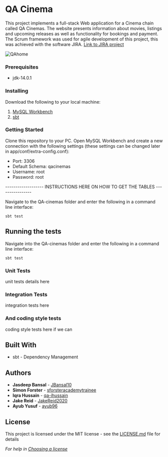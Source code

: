 # QA Cinema

This project implements a full-stack Web application for a Cinema chain called QA Cinemas. The website presents information about movies, listings and upcoming releases as well as functionality for bookings and payment. The Scrum framework was used for agile development of this project, this was achieved with the software JIRA. [Link to JIRA project](https://ihussain.atlassian.net/secure/RapidBoard.jspa?rapidView=4&projectKey=QAC&view=planning.nodetail&issueLimit=100&atlOrigin=eyJpIjoiYTg1NjYxMjA0ZWE5NDFhY2E0MzRhODZmOTU0YThiMGIiLCJwIjoiaiJ9)

<img src="https://i.ibb.co/hmnVB2K/QAhome.png" alt="QAhome" border="0" />

### Prerequisites

* jdk-14.0.1

### Installing

Download the following to your local machine:

1. [MySQL Workbench](https://dev.mysql.com/downloads/workbench/)
2. [sbt](https://www.scala-sbt.org/download.html)

### Getting Started

Clone this repository to your PC. Open MySQL Workbench and create a new connection with the following settings (these settings can be changed later in app/conf/extra-config.conf):

* Port: 3306 
* Default Schema: qacinemas
* Username: root
* Password: root

------------------- INSTRUCTIONS HERE ON HOW TO GET THE TABLES ----------------

Navigate to the QA-cinemas folder and enter the following in a command line interface:
```
sbt test
```

## Running the tests

Navigate into the QA-cinemas folder and enter the following in a command line interface:
```
sbt test
```
### Unit Tests

unit tests details here
### Integration Tests

integration tests here

### And coding style tests

coding style tests here if we can

## Built With

* sbt - Dependency Management

## Authors

* **Jasdeep Bansal** - [JBansal10](https://github.com/JBansal10)
* **Simon Forster** - [sforsteracademytrainee](https://github.com/sforsteracademytrainee)
* **Iqra Hussain** - [qa-ihussain](https://github.com/qa-ihussain)
* **Jake Reid** - [JakeReid2020](https://github.com/JakeReid2020)
* **Ayub Yusuf** - [ayub96](https://github.com/ayub96)

## License

This project is licensed under the MIT license - see the [LICENSE.md](LICENSE.md) file for details

*For help in [Choosing a license](https://choosealicense.com/)*
